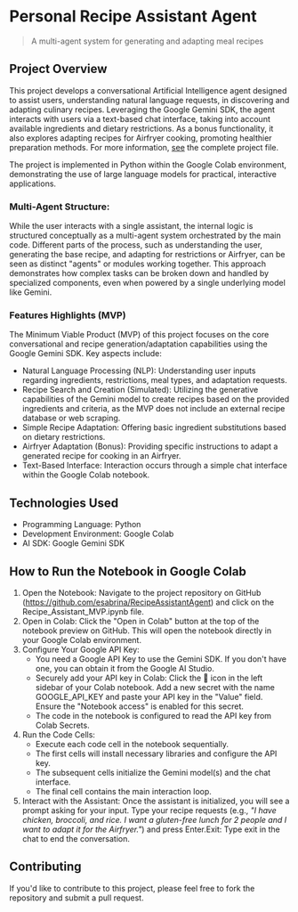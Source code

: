 # Personal Recipe Assistant Agent
> A multi-agent system for generating and adapting meal recipes
## Project Overview
This project develops a conversational Artificial Intelligence agent designed to assist users, understanding natural language requests, in discovering and adapting culinary recipes. Leveraging the Google Gemini SDK, the agent interacts with users via a text-based chat interface, taking into account available ingredients and dietary restrictions. As a bonus functionality, it also explores adapting recipes for Airfryer cooking, promoting healthier preparation methods. For more information, [see](Recipe_Assistant_MVP_Project.pdf) the complete project file.

The project is implemented in Python within the Google Colab environment, demonstrating the use of large language models for practical, interactive applications.
### Multi-Agent Structure:
While the user interacts with a single assistant, the internal logic is structured conceptually as a multi-agent system orchestrated by the main code. Different parts of the process, such as understanding the user, generating the base recipe, and adapting for restrictions or Airfryer, can be seen as distinct "agents" or modules working together. This approach demonstrates how complex tasks can be broken down and handled by specialized components, even when powered by a single underlying model like Gemini.

### Features Highlights (MVP)
The Minimum Viable Product (MVP) of this project focuses on the core conversational and recipe generation/adaptation capabilities using the Google Gemini SDK. Key aspects include:
- Natural Language Processing (NLP): Understanding user inputs regarding ingredients, restrictions, meal types, and adaptation requests.
- Recipe Search and Creation (Simulated): Utilizing the generative capabilities of the Gemini model to create recipes based on the provided ingredients and criteria, as the MVP does not include an external recipe database or web scraping.
- Simple Recipe Adaptation: Offering basic ingredient substitutions based on dietary restrictions.
- Airfryer Adaptation (Bonus): Providing specific instructions to adapt a generated recipe for cooking in an Airfryer.
- Text-Based Interface: Interaction occurs through a simple chat interface within the Google Colab notebook.

## Technologies Used
- Programming Language: Python
- Development Environment: Google Colab
- AI SDK: Google Gemini SDK

## How to Run the Notebook in Google Colab
1. Open the Notebook: Navigate to the project repository on GitHub (https://github.com/esabrina/RecipeAssistantAgent) and click on the Recipe_Assistant_MVP.ipynb file.
2. Open in Colab: Click the "Open in Colab" button at the top of the notebook preview on GitHub. This will open the notebook directly in your Google Colab environment.
3. Configure Your Google API Key:
   - You need a Google API Key to use the Gemini SDK. If you don't have one, you can obtain it from the Google AI Studio.
   - Securely add your API key in Colab: Click the 🔑 icon in the left sidebar of your Colab notebook. Add a new secret with the name GOOGLE_API_KEY and paste your API key in the "Value" field. Ensure the "Notebook access" is enabled for this secret.
   - The code in the notebook is configured to read the API key from Colab Secrets.
4. Run the Code Cells:
   - Execute each code cell in the notebook sequentially.
   - The first cells will install necessary libraries and configure the API key.
   - The subsequent cells initialize the Gemini model(s) and the chat interface.
   - The final cell contains the main interaction loop.
5. Interact with the Assistant: Once the assistant is initialized, you will see a prompt asking for your input. Type your recipe requests (e.g., *"I have chicken, broccoli, and rice. I want a gluten-free lunch for 2 people and I want to adapt it for the Airfryer."*) and press Enter.Exit: Type exit in the chat to end the conversation.
## Contributing
If you'd like to contribute to this project, please feel free to fork the repository and submit a pull request.
